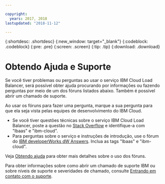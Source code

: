 ```yaml
---

copyright:
  years: 2017, 2018
lastupdated: "2018-11-12"

---
```


{:shortdesc: .shortdesc}
{:new_window: target="_blank"}
{:codeblock: .codeblock}
{:pre: .pre}
{:screen: .screen}
{:tip: .tip}
{:download: .download}

# Obtendo Ajuda e Suporte

Se você tiver problemas ou perguntas ao usar o serviço IBM Cloud Load Balancer, será possível obter ajuda procurando por informações ou fazendo perguntas por meio de um dos fóruns listados abaixo. Também é possível abrir um chamado de suporte.

Ao usar os fóruns para fazer uma pergunta, marque a sua pergunta para que ela seja vista pelas equipes de desenvolvimento do IBM Cloud.

* Se você tiver questões técnicas sobre o serviço IBM Cloud Load Balancer, poste a questão no [Stack Overflow](https://stackoverflow.com/search?q=lbaas+ibm-cloud) e identifique-a com "lbaas" e "ibm-cloud".
* Para perguntas sobre o serviço e instruções de introdução, use o fórum do [IBM developerWorks dW Answers](https://developer.ibm.com/answers/topics/lbaas.html?smartspace=ibm-cloud). Inclua as tags "lbaas" e "ibm-cloud".

Veja [Obtendo ajuda](https://console.bluemix.net/docs/support/index.html#getting-help) para obter mais detalhes sobre o uso dos fóruns.

Para obter informações sobre como abrir um chamado de suporte IBM ou sobre níveis de suporte e severidades de chamado, consulte [Entrando em contato com o suporte](https://console.bluemix.net/docs/support/index.html#contacting-support).
